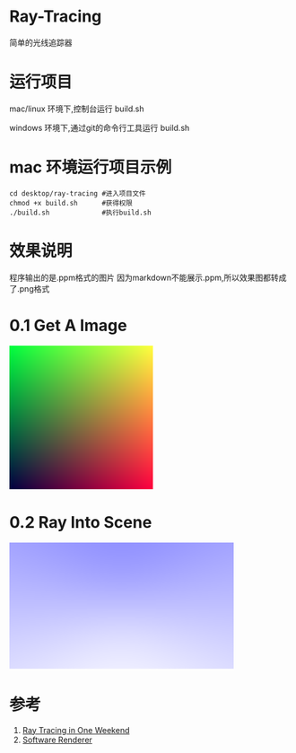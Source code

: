 # Ray-Tracing
简单的光线追踪器

# 运行项目
mac/linux 环境下,控制台运行 build.sh  

windows 环境下,通过git的命令行工具运行 build.sh

# mac 环境运行项目示例
```shell
cd desktop/ray-tracing #进入项目文件
chmod +x build.sh      #获得权限
./build.sh             #执行build.sh
```

# 效果说明
程序输出的是.ppm格式的图片
因为markdown不能展示.ppm,所以效果图都转成了.png格式

# 0.1 Get A Image
![0.1 effect](images/0.1.png)

# 0.2 Ray Into Scene
![0.2 effect](images/0.2.png)

# 参考
1. [Ray Tracing in One Weekend](https://raytracing.github.io/books/RayTracingInOneWeekend.html)
2. [Software Renderer](https://github.com/zauonlok/renderer)